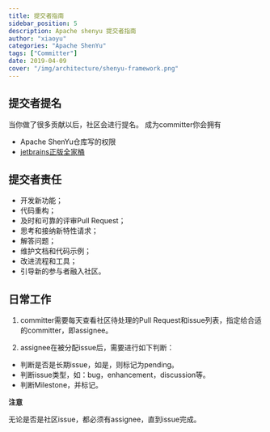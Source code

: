 ```yaml
---
title: 提交者指南
sidebar_position: 5
description: Apache shenyu 提交者指南
author: "xiaoyu"
categories: "Apache ShenYu"
tags: ["Committer"]
date: 2019-04-09
cover: "/img/architecture/shenyu-framework.png"
---
```


## 提交者提名

当你做了很多贡献以后，社区会进行提名。
成为committer你会拥有

* Apache ShenYu仓库写的权限
* [jetbrains正版全家桶](https://www.jetbrains.com/shop/eform/apache)

## 提交者责任

- 开发新功能；
- 代码重构；
- 及时和可靠的评审Pull Request；
- 思考和接纳新特性请求；
- 解答问题；
- 维护文档和代码示例；
- 改进流程和工具；
- 引导新的参与者融入社区。

## 日常工作

1. committer需要每天查看社区待处理的Pull Request和issue列表，指定给合适的committer，即assignee。

2. assignee在被分配issue后，需要进行如下判断：

- 判断是否是长期issue，如是，则标记为pending。
- 判断issue类型，如：bug，enhancement，discussion等。
- 判断Milestone，并标记。

**注意**

无论是否是社区issue，都必须有assignee，直到issue完成。
